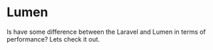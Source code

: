 # Lumen

Is have some difference between the Laravel and Lumen in terms of performance? Lets check it out.
